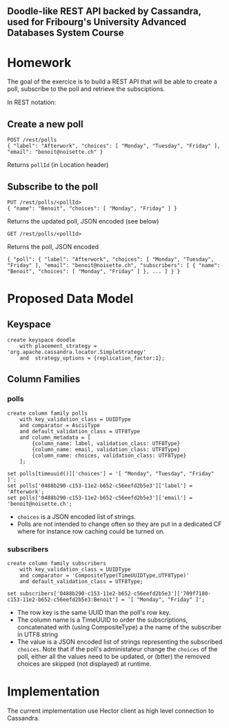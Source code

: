 Doodle-like REST API backed by Cassandra, used for Fribourg's University Advanced Databases System Course
----

# Homework

The goal of the exercice is to build a REST API that will be able to create a poll, subscribe to the poll and retrieve the subsciptions.

In REST notation:

## Create a new poll

    POST /rest/polls
    { "label": "Afterwork", "choices": [ "Monday", "Tuesday", "Friday" ], "email": "benoit@noisette.ch" }

Returns ``pollId`` (in Location header)

## Subscribe to the poll

	PUT /rest/polls/<pollId>
	{ "name": "Benoit", "choices": [ "Monday", "Friday" ] }

Returns the updated poll, JSON encoded (see below)

	GET /rest/polls/<pollId>

Returns the poll, JSON encoded

	{ "poll": { "label": "Afterwork", "choices": [ "Monday", "Tuesday", "Friday" ], "email": "benoit@noisette.ch", "subscribers": [ { "name": "Benoit", "choices": [ "Monday", "Friday" ] }, ... ] } }

# Proposed Data Model

## Keyspace

	create keyspace doodle 
		with placement_strategy = 'org.apache.cassandra.locator.SimpleStrategy' 
		and  strategy_options = {replication_factor:1};

## Column Families

### polls
	create column family polls 
		with key_validation_class = UUIDType 
		and comparator = AsciiType
		and default_validation_class = UTF8Type
		and column_metadata = [
			{column_name: label, validation_class: UTF8Type}
			{column_name: email, validation_class: UTF8Type}
			{column_name: choices, validation_class: UTF8Type}
		];

	set polls[timeuuid()]['choices'] = '[ "Monday", "Tuesday", "Friday" ]';
	set polls['0488b290-c153-11e2-b652-c56eefd2b5e3']['label'] = 'Afterwork';
	set polls['0488b290-c153-11e2-b652-c56eefd2b5e3']['email'] = 'benoit@noisette.ch';

- ``choices`` is a JSON encoded list of strings.
- Polls are not intended to change often so they are put in a dedicated CF where for instance row caching could be turned on.

### subscribers

	create column family subscribers
		with key_validation_class = UUIDType
		and comparator = 'CompositeType(TimeUUIDType,UTF8Type)'
		and default_validation_class = UTF8Type;

	set subscribers['0488b290-c153-11e2-b652-c56eefd2b5e3']['709f7180-c153-11e2-b652-c56eefd2b5e3:Benoit'] = '[ "Monday", "Friday" ]';

- The row key is the same UUID than the poll's row key.
- The column name is a TimeUUID to order the subscriptions, concatenated with (using CompositeType) a the name of the subscriber in UTF8 string
- The value is a JSON encoded list of strings representing the subscribed ``choices``. Note that if the poll's administateur change the ``choices`` of the poll, either all the values need to be updated, or (btter) the removed choices are skipped (not displayed) at runtime.

# Implementation

The current implementation use Hector client as high level connection to Cassandra.

